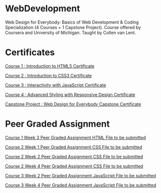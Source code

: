 # WebDevelopment
Web Design for Everybody: Basics of Web Development &amp; Coding Specialization (4 Courses + 1 Capstone Project). Course offered by Coursera and University of Michigan. Taught by Collen van Lent.


# Certificates 

[Course 1 : Introduction to HTML5 Certificate](https://github.com/MBadriNarayanan/WebDevelopment/blob/master/HTML/Course%201%20Certificate.pdf)

[Course 2 : Introduction to CSS3 Certificate](https://github.com/MBadriNarayanan/WebDevelopment/blob/master/CSS/Course%202%20Certificate.pdf)

[Course 3 : Interactivity with JavaScript Certificate](https://github.com/MBadriNarayanan/WebDevelopment/blob/master/JavaScript/Course%203%20Certificate.pdf)

[Course 4 : Advanced Styling with Responsive Design Certificate]()

[Capstone Project : Web Design for Everybody Capstone Certificate]()


# Peer Graded Assignment

[Course 1 Week 3 Peer Graded Assignment HTML File to be submitted](https://github.com/MBadriNarayanan/WebDevelopment/blob/master/HTML/01W3PeerGradedAssignment.html)

[Course 2 Week 1 Peer Graded Assignment CSS File to be submitted](https://github.com/MBadriNarayanan/WebDevelopment/blob/master/CSS/assignment-1%202/css/hw1.css)

[Course 2 Week 2 Peer Graded Assignment CSS File to be submitted](https://github.com/MBadriNarayanan/WebDevelopment/blob/master/CSS/assignment-1%202/css/hw2.css)

[Course 2 Week 4 Peer Graded Assignment CSS File to be submitted](https://github.com/MBadriNarayanan/WebDevelopment/blob/master/CSS/assignment-1%202/css/hw3.css)

[Course 3 Week 2 Peer Graded Assignment JavaScript File to be submitted](https://github.com/MBadriNarayanan/WebDevelopment/blob/master/JavaScript/js/gallery.js)

[Course 3 Week 4 Peer Graded Assignment JavaScript File to be submitted](https://github.com/MBadriNarayanan/WebDevelopment/blob/master/JavaScript/js/billing.js)

